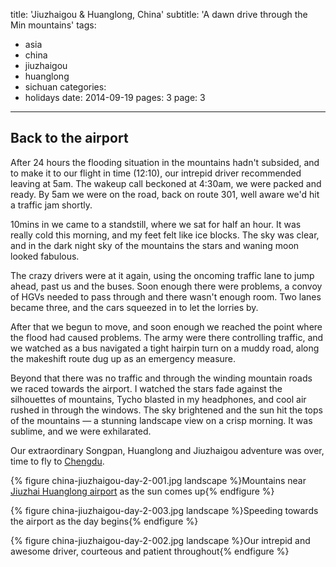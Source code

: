 title: 'Jiuzhaigou & Huanglong, China'
subtitle: 'A dawn drive through the Min mountains'
tags:
  - asia
  - china
  - jiuzhaigou
  - huanglong
  - sichuan
categories:
  - holidays
date: 2014-09-19
pages: 3
page: 3
---

## Back to the airport

After 24 hours the flooding situation in the mountains hadn't subsided, and to make it to our flight in time (12:10), our intrepid driver recommended leaving at 5am. The wakeup call beckoned at 4:30am, we were packed and ready. By 5am we were on the road, back on route 301, well aware we'd hit a traffic jam shortly.

10mins in we came to a standstill, where we sat for half an hour. It was really cold this morning, and my feet felt like ice blocks. The sky was clear, and in the dark night sky of the mountains the stars and waning moon looked fabulous.

The crazy drivers were at it again, using the oncoming traffic lane to jump ahead, past us and the buses. Soon enough there were problems, a convoy of HGVs needed to pass through and there wasn't enough room. Two lanes became three, and the cars squeezed in to let the lorries by.

After that we begun to move, and soon enough we reached the point where the flood had caused problems. The army were there controlling traffic, and we watched as a bus navigated a tight hairpin turn on a muddy road, along the makeshift route dug up as an emergency measure.

Beyond that there was no traffic and through the winding mountain roads we raced towards the airport. I watched the stars fade against the silhouettes of mountains, Tycho blasted in my headphones, and cool air rushed in through the windows. The sky brightened and the sun hit the tops of the mountains — a stunning landscape view on a crisp morning. It was sublime, and we were exhilarated.

Our extraordinary Songpan, Huanglong and Jiuzhaigou adventure was over, time to fly to [Chengdu](/2014/09/chengdu-china/).

{% figure china-jiuzhaigou-day-2-001.jpg landscape %}Mountains near [Jiuzhai Huanglong airport](http://en.wikipedia.org/wiki/Jiuzhai_Huanglong_Airport) as the sun comes up{% endfigure %}

{% figure china-jiuzhaigou-day-2-003.jpg landscape %}Speeding towards the airport as the day begins{% endfigure %}

{% figure china-jiuzhaigou-day-2-002.jpg landscape %}Our intrepid and awesome driver, courteous and patient throughout{% endfigure %}
